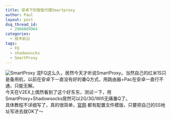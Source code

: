 ```yaml
---
title: 安卓下的智能代理Smartproxy
author: Paul
layout: post
dsq_thread_id:
  - 2966069964
categories:
  - 技术前沿
tags:
  - FQ
  - shadowsocks
  - SmartProxy
--- 
```


![SmartProxy](http://img7.chztv.com/2014-0709/smartproxy.jpg)
混FQ这么久，居然今天才听说SmartProxy。当然自己的红米1S只是备用机，以前在安卓下一直没有好的番Q方式，用路由器+Pac在安卓一直行不通，只能无解。  
今天在V2EX上偶然看到了这个好东东，测试一下，用SmartProxy+Shadowsocks居然可以2G/3G/Wifi无痛番Q了。  
具体教程不详细写了，真的很简单，[官网](http://smartproxy.me/) 都有配置文件模版，只要把自己的SS地址写进去就OK了～

